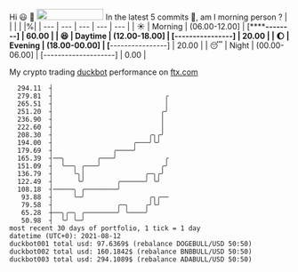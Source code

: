 Hi :smiley: :wave: <img src="https://jojoee.jojoee.com/api/utcnow" width="120" height="20">
In the latest 5 commits :bug:, am I morning person ? 
| | | | |%|
| --- | --- | --- | --- | --- |
| :sunny: | Morning | (06.00-12.00] | [************--------] | 60.00 |
| :satisfied: | Daytime | (12.00-18.00] | [****----------------] | 20.00 |
| :moon: | Evening | (18.00-00.00] | [****----------------] | 20.00 |
| :sleeping: | Night | (00.00-06.00] | [--------------------] | 0.00 |

My crypto trading [duckbot](https://github.com/jojoee/duckbot) performance on [ftx.com](https://ftx.com/#a=13144711)
```
  294.11  ┤
  279.81  ┤                            ╭
  265.51  ┤                            │
  251.20  ┤                           ╭╯
  236.90  ┤                           │
  222.60  ┤                           │
  208.30  ┤                        ╭╮╭╯
  194.00  ┤                    ╭───╯╰╯
  179.69  ┤               ╭────╯
  165.39  ┤──╮        ╭───╯            ╭
  151.09  ┤  ╰──╮ ╭───╯               ╭╯
  136.79  ┤     ╰╮│               ╭─╮╭╯
  122.49  ┤      ╰╯        ╭──────╯ ╰╯
  108.18  ┤─────╮ ╭────────╯
   93.88  ┤     ╰─╯                ╭╮╭──
   79.58  ┤                ╭─╮    ╭╯╰╯
   65.28  ┼──╮╭─╮ ╭────────╯ ╰────╯
   50.98  ┤  ╰╯ ╰─╯
most recent 30 days of portfolio, 1 tick = 1 day
datetime (UTC+0): 2021-08-12
duckbot001 total usd: 97.6369$ (rebalance DOGEBULL/USD 50:50)
duckbot002 total usd: 160.1842$ (rebalance BNBBULL/USD 50:50)
duckbot003 total usd: 294.1089$ (rebalance ADABULL/USD 50:50)
```

